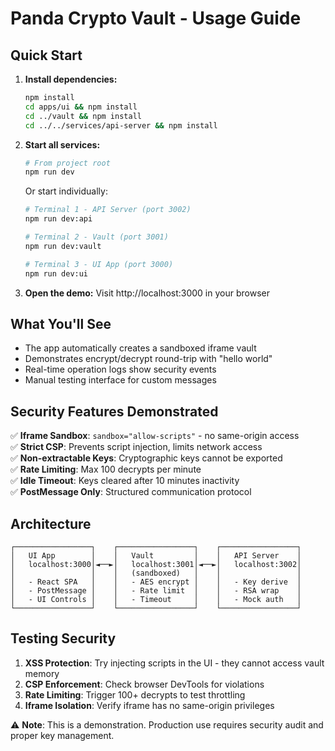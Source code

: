 # Panda Crypto Vault - Usage Guide

## Quick Start

1. **Install dependencies:**
   ```bash
   npm install
   cd apps/ui && npm install
   cd ../vault && npm install  
   cd ../../services/api-server && npm install
   ```

2. **Start all services:**
   ```bash
   # From project root
   npm run dev
   ```
   
   Or start individually:
   ```bash
   # Terminal 1 - API Server (port 3002)
   npm run dev:api
   
   # Terminal 2 - Vault (port 3001) 
   npm run dev:vault
   
   # Terminal 3 - UI App (port 3000)
   npm run dev:ui
   ```

3. **Open the demo:**
   Visit http://localhost:3000 in your browser

## What You'll See

- The app automatically creates a sandboxed iframe vault
- Demonstrates encrypt/decrypt round-trip with "hello world"
- Real-time operation logs show security events
- Manual testing interface for custom messages

## Security Features Demonstrated

✅ **Iframe Sandbox**: `sandbox="allow-scripts"` - no same-origin access  
✅ **Strict CSP**: Prevents script injection, limits network access  
✅ **Non-extractable Keys**: Cryptographic keys cannot be exported  
✅ **Rate Limiting**: Max 100 decrypts per minute  
✅ **Idle Timeout**: Keys cleared after 10 minutes inactivity  
✅ **PostMessage Only**: Structured communication protocol  

## Architecture

```
┌─────────────────┐    ┌─────────────────┐    ┌─────────────────┐
│   UI App        │    │   Vault         │    │   API Server    │
│   localhost:3000│◄──►│   localhost:3001│◄──►│   localhost:3002│
│                 │    │   (sandboxed)   │    │                 │
│   - React SPA   │    │   - AES encrypt │    │   - Key derive  │
│   - PostMessage │    │   - Rate limit  │    │   - RSA wrap    │
│   - UI Controls │    │   - Timeout     │    │   - Mock auth   │
└─────────────────┘    └─────────────────┘    └─────────────────┘
```

## Testing Security

1. **XSS Protection**: Try injecting scripts in the UI - they cannot access vault memory
2. **CSP Enforcement**: Check browser DevTools for violations  
3. **Rate Limiting**: Trigger 100+ decrypts to test throttling
4. **Iframe Isolation**: Verify iframe has no same-origin privileges

⚠️ **Note**: This is a demonstration. Production use requires security audit and proper key management.
